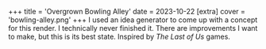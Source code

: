 +++
title = 'Overgrown Bowling Alley'
date = 2023-10-22
[extra]
cover = 'bowling-alley.png'
+++
I used an idea generator to come up with a concept for this render. I technically never finished it. There are improvements I want to make, but this is its best state. Inspired by *The Last of Us* games.
